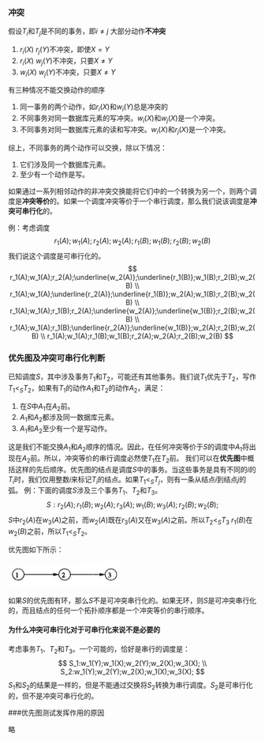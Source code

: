 ### 冲突

假设$T_i$和$T_j$是不同的事务，即$i\ne j$
大部分动作**不冲突**

1. $r_i(X)$ $r_j(Y)$不冲突，即使$X=Y$
2. $r_i(X)$ $w_j(Y)$不冲突，只要$X\ne Y$
3. $w_i(X)$ $w_j(Y)$不冲突，只要$X\ne Y$

有三种情况不能交换动作的顺序
1. 同一事务的两个动作，如$r_i(X)$和$w_i(Y)$总是冲突的
2. 不同事务对同一数据库元素的写冲突。$w_i(X)$和$w_j(X)$是一个冲突。
3. 不同事务对同一数据库元素的读和写冲突。$w_i(X)$和$r_j(X)$是一个冲突。

综上，不同事务的两个动作可以交换，除以下情况：
1. 它们涉及同一个数据库元素。
2. 至少有一个动作是写。

如果通过一系列相邻动作的非冲突交换能将它们中的一个转换为另一个，则两个调度是**冲突等价**的。如果一个调度冲突等价于一个串行调度，那么我们说该调度是**冲突可串行化**的。

例：考虑调度
$$
r_1(A);w_1(A);r_2(A);w_2(A);r_1(B);w_1(B);r_2(B);w_2(B)
$$
我们说这个调度是可串行化的。
$$
r_1(A);w_1(A);r_2(A);\underline{w_2(A)};\underline{r_1(B)};w_1(B);r_2(B);w_2(B) \\
r_1(A);w_1(A);\underline{r_2(A)};\underline{r_1(B)};w_2(A);w_1(B);r_2(B);w_2(B) \\
r_1(A);w_1(A);r_1(B);r_2(A);\underline{w_2(A)};\underline{w_1(B)};r_2(B);w_2(B) \\
r_1(A);w_1(A);r_1(B);\underline{r_2(A)};\underline{w_1(B)};w_2(A);r_2(B);w_2(B) \\
r_1(A);w_1(A);r_1(B);w_1(B);r_2(A);w_2(A);r_2(B);w_2(B)
$$

### 优先图及冲突可串行化判断

已知调度$S$，其中涉及事务$T_1$和$T_2$，可能还有其他事务。我们说$T_1$优先于$T_2$，写作$T_1 <_S T_2$，如果有$T_1$的动作$A_1$和$T_2$的动作$A_2$，满足：
1. 在$S$中$A_1$在$A_2$前。
2. $A_1$和$A_2$都涉及同一数据库元素。
3. $A_1$和$A_2$至少有一个是写动作。

这是我们不能交换$A_1$和$A_2$顺序的情况。因此，在任何冲突等价于$S$的调度中$A_1$将出现在$A_2$前。所以，冲突等价的串行调度必然使$T_1$在$T_2$前。
我们可以在**优先图**中概括这样的先后顺序。优先图的结点是调度$S$中的事务。当这些事务是具有不同的$i$的$T_i$时，我们仅用整数$i$来标记$T_i$的结点。如果$T_1 <_S T_j$，则有一条从结点$i$到结点$j$的弧。
例：下面的调度$S$涉及三个事务$T_1$、$T_2$和$T_3$。
$$
S:r_2(A);r_1(B);w_2(A);r_3(A);w_1(B);w_3(A);r_2(B);w_2(B);
$$
$S$中$r_2(A)$在$w_3(A)$之前，而$w_2(A)$既在$r_3(A)$又在$w_3(A)$之前。所以$T_2 <_S T_3$
$r_1(B)$在$w_2(B)$之前，所以$T_1 <_S T_2$。

优先图如下所示：

![7-2](./images/7-2-1.jpg)

如果$S$的优先图有环，那么$S$不是可冲突串行化的。如果无环，则$S$是可冲突串行化的，而且结点的任何一个拓扑顺序都是一个冲突等价的串行顺序。

#### 为什么冲突可串行化对于可串行化来说不是必要的

考虑事务$T_1$、$T_2$和$T_3$。一个可能的，恰好是串行的调度是：
$$
S_1:w_1(Y);w_1(X);w_2(Y);w_2(X);w_3(X); \\
S_2:w_1(Y);w_2(Y);w_2(X);w_1(X);w_3(X);
$$
$S_1$和$S_2$的结果是一样的，但是不能通过交换将$S_2$转换为串行调度。$S_2$是可串行化的，但不是冲突可串行化的。

###优先图测试发挥作用的原因

略
